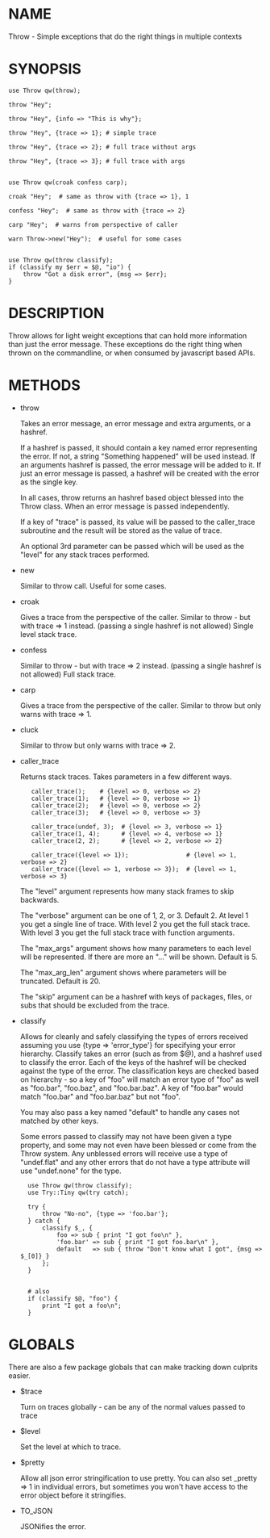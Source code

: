 # NAME

Throw - Simple exceptions that do the right things in multiple contexts

# SYNOPSIS

    use Throw qw(throw);

    throw "Hey";

    throw "Hey", {info => "This is why"};

    throw "Hey", {trace => 1}; # simple trace

    throw "Hey", {trace => 2}; # full trace without args

    throw "Hey", {trace => 3}; # full trace with args


    use Throw qw(croak confess carp);

    croak "Hey";  # same as throw with {trace => 1}, 1

    confess "Hey";  # same as throw with {trace => 2}

    carp "Hey";  # warns from perspective of caller

    warn Throw->new("Hey");  # useful for some cases


    use Throw qw(throw classify);
    if (classify my $err = $@, "io") {
        throw "Got a disk error", {msg => $err};
    }

# DESCRIPTION

Throw allows for light weight exceptions that can hold more
information than just the error message.  These exceptions do the
right thing when thrown on the commandline, or when consumed by
javascript based APIs.

# METHODS

- throw

    Takes an error message, an error message and extra arguments, or a
    hashref.

    If a hashref is passed, it should contain a key named error
    representing the error.  If not, a string "Something happened" will be
    used instead.  If an arguments hashref is passed, the error message
    will be added to it.  If just an error message is passed, a hashref
    will be created with the error as the single key.

    In all cases, throw returns an hashref based object blessed into the
    Throw class.  When an error message is passed independently.

    If a key of "trace" is passed, its value will be passed to the
    caller\_trace subroutine and the result will be stored as the value of
    trace.

    An optional 3rd parameter can be passed which will be used as the "level"
    for any stack traces performed.

- new

    Similar to throw call.  Useful for some cases.

- croak

    Gives a trace from the perspective of the caller.
    Similar to throw - but with trace => 1 instead.  (passing a single hashref is not allowed)
    Single level stack trace.

- confess

    Similar to throw - but with trace => 2 instead.  (passing a single hashref is not allowed)
    Full stack trace.

- carp

    Gives a trace from the perspective of the caller.
    Similar to throw but only warns with trace => 1.

- cluck

    Similar to throw but only warns with trace => 2.

- caller\_trace

    Returns stack traces.  Takes parameters in a few different ways.

         caller_trace();    # {level => 0, verbose => 2}
         caller_trace(1);   # {level => 0, verbose => 1}
         caller_trace(2);   # {level => 0, verbose => 2}
         caller_trace(3);   # {level => 0, verbose => 3}

         caller_trace(undef, 3);  # {level => 3, verbose => 1}
         caller_trace(1, 4);      # {level => 4, verbose => 1}
         caller_trace(2, 2);      # {level => 2, verbose => 2}

         caller_trace({level => 1});                # {level => 1, verbose => 2}
         caller_trace({level => 1, verbose => 3});  # {level => 1, verbose => 3}

    The "level" argument represents how many stack frames to skip
    backwards.

    The "verbose" argument can be one of 1, 2, or 3.  Default 2.  At level
    1 you get a single line of trace.  With level 2 you get the full stack
    trace.  With level 3 you get the full stack trace with function
    arguments.

    The "max\_args" argument shows how many parameters to each level will
    be represented.  If there are more an "..." will be shown.  Default is
    5.

    The "max\_arg\_len" argument shows where parameters will be truncated.
    Default is 20.

    The "skip" argument can be a hashref with keys of packages, files, or
    subs that should be excluded from the trace.

- classify

    Allows for cleanly and safely classifying the types of errors received
    assuming you use {type => 'error\_type'} for specifying your error
    hierarchy.  Classify takes an error (such as from $@), and a hashref
    used to classify the error.  Each of the keys of the hashref will be
    checked against the type of the error.  The classification keys are
    checked based on hierarchy - so a key of "foo" will match an error
    type of "foo" as well as "foo.bar", "foo.baz", and "foo.bar.baz".  A
    key of "foo.bar" would match "foo.bar" and "foo.bar.baz" but not
    "foo".

    You may also pass a key named "default" to handle any cases not
    matched by other keys.

    Some errors passed to classify may not have been given a type
    property, and some may not even have been blessed or come from the
    Throw system.  Any unblessed errors will receive use a type of
    "undef.flat" and any other errors that do not have a type attribute
    will use "undef.none" for the type.

        use Throw qw(throw classify);
        use Try::Tiny qw(try catch);

        try {
            throw "No-no", {type => 'foo.bar'};
        } catch {
            classify $_, {
                foo => sub { print "I got foo\n" },
                'foo.bar' => sub { print "I got foo.bar\n" },
                default   => sub { throw "Don't know what I got", {msg => $_[0]} }
            };
        }


        # also
        if (classify $@, "foo") {
            print "I got a foo\n";
        }

# GLOBALS

There are also a few package globals that can make tracking down culprits easier.

- $trace

    Turn on traces globally - can be any of the normal values passed to trace

- $level

    Set the level at which to trace.

- $pretty

    Allow all json error stringification to use pretty.  You can also set \_pretty => 1 in
    individual errors, but sometimes you won't have access to the error object before
    it stringifies.

- TO\_JSON

    JSONifies the error.
